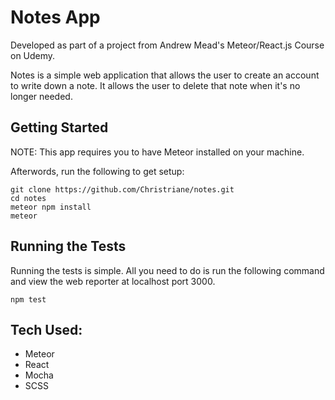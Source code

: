 # Notes App
Developed as part of a project from Andrew Mead's Meteor/React.js Course on Udemy.

Notes is a simple web application that allows the user to create an account to write down a note. It allows the user to delete that note when it's no longer needed. 

## Getting Started

NOTE: This app requires you to have Meteor installed on your machine.

Afterwords, run the following to get setup:

```
git clone https://github.com/Christriane/notes.git
cd notes
meteor npm install
meteor
```

## Running the Tests

Running the tests is simple. All you need to do is run the following command and view the web reporter at localhost port 3000.

```
npm test
```

## Tech Used:
* Meteor
* React
* Mocha
* SCSS
